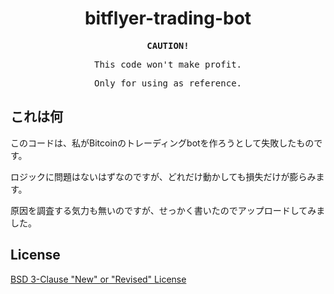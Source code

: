 <div align="center">

# bitflyer-trading-bot

<samp>

<b>CAUTION!</b>

This code won't make profit.

Only for using as reference.

</samp>

</div>

## これは何

このコードは、私がBitcoinのトレーディングbotを作ろうとして失敗したものです。

ロジックに問題はないはずなのですが、どれだけ動かしても損失だけが膨らみます。

原因を調査する気力も無いのですが、せっかく書いたのでアップロードしてみました。

## License

[BSD 3-Clause "New" or "Revised" License](https://github.com/mopeneko/bitflyer-trading-bot/blob/main/LICENSE)
